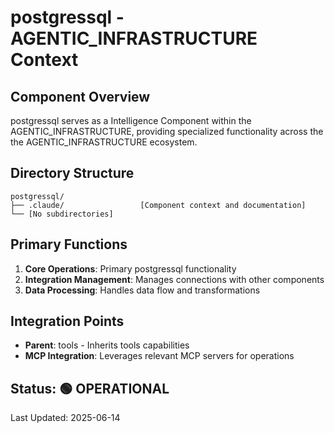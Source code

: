 # postgressql - AGENTIC_INFRASTRUCTURE Context

## Component Overview

postgressql serves as a Intelligence Component within the AGENTIC_INFRASTRUCTURE, providing specialized functionality across the the AGENTIC_INFRASTRUCTURE ecosystem.

## Directory Structure

```
postgressql/
├── .claude/                 [Component context and documentation]
└── [No subdirectories]
```

## Primary Functions

1. **Core Operations**: Primary postgressql functionality
2. **Integration Management**: Manages connections with other components
3. **Data Processing**: Handles data flow and transformations

## Integration Points

- **Parent**: tools - Inherits tools capabilities
- **MCP Integration**: Leverages relevant MCP servers for operations
  
## Status: 🟢 OPERATIONAL

Last Updated: 2025-06-14
